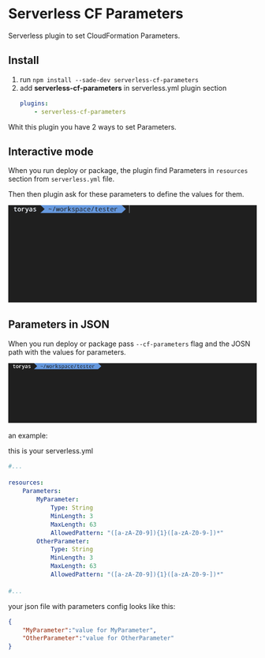 # Serverless CF Parameters

Serverless plugin to set CloudFormation Parameters.

## Install

1. run `npm install --sade-dev serverless-cf-parameters`
2. add **serverless-cf-parameters** in serverless.yml plugin section
    ```yml
    plugins:
        - serverless-cf-parameters
    ```

Whit this plugin you have 2 ways to set Parameters.

## Interactive mode

When you run deploy or package, the plugin find Parameters in `resources` section from `serverless.yml` file. 

Then then plugin ask for these parameters to define the values ​​for them.

<img src="https://github.com/toryas/serverless-cf-parameters/blob/master/docs/gif/interactive-mode.gif">

## Parameters in JSON

When you run deploy or package pass `--cf-parameters` flag and the JOSN path with the values for parameters.

<img src="https://github.com/toryas/serverless-cf-parameters/blob/master/docs/gif/json-mode.gif">

an example:

this is your serverless.yml

```yml
#...

resources:
    Parameters:
        MyParameter:
            Type: String
            MinLength: 3
            MaxLength: 63
            AllowedPattern: "([a-zA-Z0-9]){1}([a-zA-Z0-9-])*"
        OtherParameter:
            Type: String
            MinLength: 3
            MaxLength: 63
            AllowedPattern: "([a-zA-Z0-9]){1}([a-zA-Z0-9-])*"

#...

```

your json file with parameters config looks like this:

```json
{
    "MyParameter":"value for MyParameter",
    "OtherParameter":"value for OtherParameter"
}
```